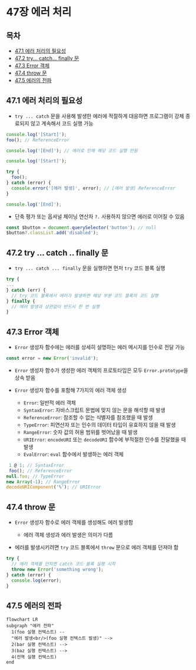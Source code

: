 # 47장 에러 처리


## 목차

- [47.1 에러 처리의 필요성](#47.1)
- [47.2 try... catch... finally 문](#47.2)
- [47.3 Error 객체](#47.3)
- [47.4 throw 문](#47.4)
- [47.5 에러의 전파](#47.5)


## 47.1 에러 처리의 필요성<a name="47.1"></a>

- `try ... catch` 문을 사용해 발생한 에러에 적절하게 대응하면 프로그램이 강제 종료되지 않고 계속해서 코드 실행 가능

```js
console.log('[Start]');
foo(); // ReferenceError

console.log('[End]'); // 에러로 인해 해당 코드 실행 안됨
```

```js
console.log('[Start]');

try {
  foo();
} catch (error) {
  console.error('[에러 발생]', error); // [에러 발생] ReferenceError
}

console.log('[End]');
```

- 단축 평가 또는 옵셔널 체이닝 연산자 `?.` 사용하지 않으면 에러로 이어질 수 있음

```js
const $button = document.querySelector('button'); // null 
$button?.classList.add('disabled');
```


## 47.2 try ... catch .. finally 문<a name="47.2"></a>

- `try ... catch ... finally` 문을 실행하면 먼저 `try` 코드 블록 실행

```js
try {
...
} catch (err) {
  // try 코드 블록에서 에러가 발생하면 해당 부분 코드 블록의 코드 실행
} finally {
  // 에러 발생과 상관없이 반드시 한 번 실행
}
```


## 47.3 Error 객체<a name="47.3"></a>

- `Error` 생성자 함수에는 에러를 상세히 설명하는 에러 메시지를 인수로 전달 가능

```js
const error = new Error('invalid');
```

- `Error` 생성자 함수가 생성한 에러 객체의 프로토타입은 모두 `Error.prototype`을 상속 받음

- `Error` 생성자 함수를 포함해 7가지의 에러 객체 생성
  - `Error`: 일반적 에러 객체
  - `SyntaxError`: 자바스크립트 문법에 맞지 않는 문을 해석할 때 발생
  - `ReferenceError`: 참조할 수 없는 식별자를 참조했을 때 발생
  - `TypeError`: 피연산자 또는 인수의 데이터 타입이 유효하지 않을 때 발생
  - `RangeError`:  숫자 값의 허용 범위를 벗어났을 때 발생
  -  `URIError`: `encodeURI` 또는 `decodeURI` 함수에 부적절한 인수를 전달했을 때 발생
  - `EvalError`: `eval` 함수에서 발생하는 에러 객체

```js
 1 @ 1; // SyntaxError
 foo(); // ReferenceError
null.foo; // TypeError
new Array(-1); // RangeError 
decodeURIComponent('%'); // URIError
```


## 47.4 throw 문<a name="47.4"></a>

- `Error` 생성자 함수로 에러 객체를 생성해도 에러 발생함
  - 에러 객체 생성과 에러 발생은 의미가 다름

- 에러를 발생시키려면 `try` 코드 블록에서 `throw` 문으로 에러 객체를 던져야 함

```js
try {
  // 에러 객체를 던지면 catch 코드 블록 실행 시작
  throw new Error('something wrong');
} catch (error) { 
  console.log(error);
}
```


## 47.5 에러의 전파<a name="47.5"></a>

```mermaid
flowchart LR
subgraph "에러 전파"
  1(foo 실행 컨텍스트) -- 
  "에러 발생<br/>(foo 실행 컨텍스트 발생)" --> 
  2(bar 실행 컨텍스트) --> 
  3(baz 실행 컨텍스트) -->
  4(전역 실행 컨텍스트)
end
```
